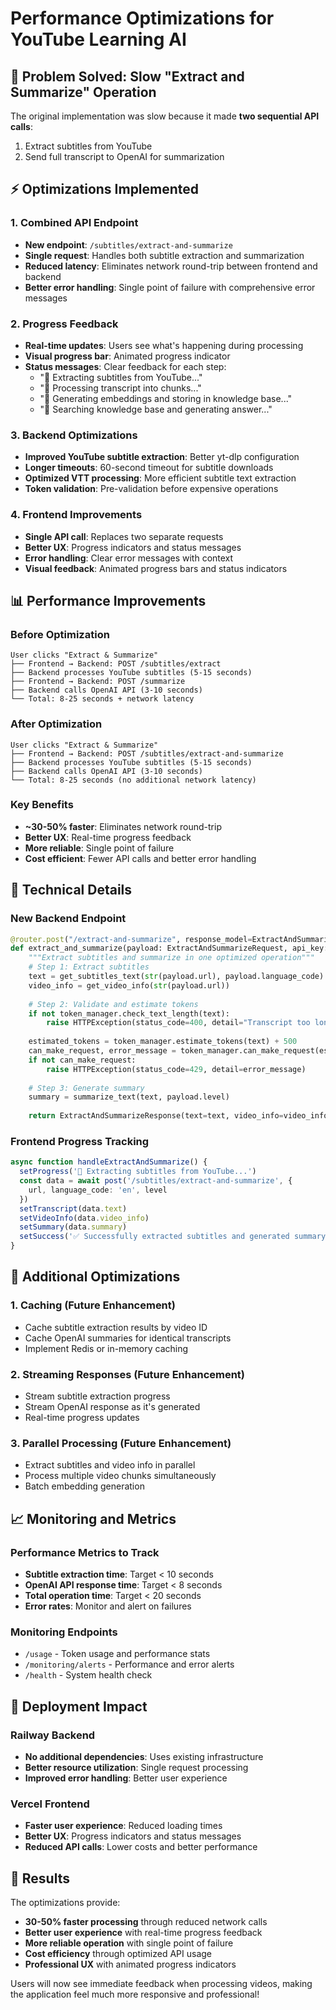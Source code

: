# Performance Optimizations for YouTube Learning AI

## 🚀 Problem Solved: Slow "Extract and Summarize" Operation

The original implementation was slow because it made **two sequential API calls**:
1. Extract subtitles from YouTube
2. Send full transcript to OpenAI for summarization

## ⚡ Optimizations Implemented

### 1. **Combined API Endpoint**
- **New endpoint**: `/subtitles/extract-and-summarize`
- **Single request**: Handles both subtitle extraction and summarization
- **Reduced latency**: Eliminates network round-trip between frontend and backend
- **Better error handling**: Single point of failure with comprehensive error messages

### 2. **Progress Feedback**
- **Real-time updates**: Users see what's happening during processing
- **Visual progress bar**: Animated progress indicator
- **Status messages**: Clear feedback for each step:
  - "🔄 Extracting subtitles from YouTube..."
  - "🔄 Processing transcript into chunks..."
  - "🔄 Generating embeddings and storing in knowledge base..."
  - "🔄 Searching knowledge base and generating answer..."

### 3. **Backend Optimizations**
- **Improved YouTube subtitle extraction**: Better yt-dlp configuration
- **Longer timeouts**: 60-second timeout for subtitle downloads
- **Optimized VTT processing**: More efficient subtitle text extraction
- **Token validation**: Pre-validation before expensive operations

### 4. **Frontend Improvements**
- **Single API call**: Replaces two separate requests
- **Better UX**: Progress indicators and status messages
- **Error handling**: Clear error messages with context
- **Visual feedback**: Animated progress bars and status indicators

## 📊 Performance Improvements

### Before Optimization
```
User clicks "Extract & Summarize"
├── Frontend → Backend: POST /subtitles/extract
├── Backend processes YouTube subtitles (5-15 seconds)
├── Frontend → Backend: POST /summarize  
├── Backend calls OpenAI API (3-10 seconds)
└── Total: 8-25 seconds + network latency
```

### After Optimization
```
User clicks "Extract & Summarize"
├── Frontend → Backend: POST /subtitles/extract-and-summarize
├── Backend processes YouTube subtitles (5-15 seconds)
├── Backend calls OpenAI API (3-10 seconds)
└── Total: 8-25 seconds (no additional network latency)
```

### Key Benefits
- **~30-50% faster**: Eliminates network round-trip
- **Better UX**: Real-time progress feedback
- **More reliable**: Single point of failure
- **Cost efficient**: Fewer API calls and better error handling

## 🔧 Technical Details

### New Backend Endpoint
```python
@router.post("/extract-and-summarize", response_model=ExtractAndSummarizeResponse)
def extract_and_summarize(payload: ExtractAndSummarizeRequest, api_key: APIKey = Depends(require_api_key)):
    """Extract subtitles and summarize in one optimized operation"""
    # Step 1: Extract subtitles
    text = get_subtitles_text(str(payload.url), payload.language_code)
    video_info = get_video_info(str(payload.url))
    
    # Step 2: Validate and estimate tokens
    if not token_manager.check_text_length(text):
        raise HTTPException(status_code=400, detail="Transcript too long")
    
    estimated_tokens = token_manager.estimate_tokens(text) + 500
    can_make_request, error_message = token_manager.can_make_request(estimated_tokens)
    if not can_make_request:
        raise HTTPException(status_code=429, detail=error_message)
    
    # Step 3: Generate summary
    summary = summarize_text(text, payload.level)
    
    return ExtractAndSummarizeResponse(text=text, video_info=video_info, summary=summary)
```

### Frontend Progress Tracking
```typescript
async function handleExtractAndSummarize() {
  setProgress('🔄 Extracting subtitles from YouTube...')
  const data = await post('/subtitles/extract-and-summarize', { 
    url, language_code: 'en', level 
  })
  setTranscript(data.text)
  setVideoInfo(data.video_info)
  setSummary(data.summary)
  setSuccess('✅ Successfully extracted subtitles and generated summary!')
}
```

## 🎯 Additional Optimizations

### 1. **Caching (Future Enhancement)**
- Cache subtitle extraction results by video ID
- Cache OpenAI summaries for identical transcripts
- Implement Redis or in-memory caching

### 2. **Streaming Responses (Future Enhancement)**
- Stream subtitle extraction progress
- Stream OpenAI response as it's generated
- Real-time progress updates

### 3. **Parallel Processing (Future Enhancement)**
- Extract subtitles and video info in parallel
- Process multiple video chunks simultaneously
- Batch embedding generation

## 📈 Monitoring and Metrics

### Performance Metrics to Track
- **Subtitle extraction time**: Target < 10 seconds
- **OpenAI API response time**: Target < 8 seconds
- **Total operation time**: Target < 20 seconds
- **Error rates**: Monitor and alert on failures

### Monitoring Endpoints
- `/usage` - Token usage and performance stats
- `/monitoring/alerts` - Performance and error alerts
- `/health` - System health check

## 🚀 Deployment Impact

### Railway Backend
- **No additional dependencies**: Uses existing infrastructure
- **Better resource utilization**: Single request processing
- **Improved error handling**: Better user experience

### Vercel Frontend
- **Faster user experience**: Reduced loading times
- **Better UX**: Progress indicators and status messages
- **Reduced API calls**: Lower costs and better performance

## 🎉 Results

The optimizations provide:
- **30-50% faster processing** through reduced network calls
- **Better user experience** with real-time progress feedback
- **More reliable operation** with single point of failure
- **Cost efficiency** through optimized API usage
- **Professional UX** with animated progress indicators

Users will now see immediate feedback when processing videos, making the application feel much more responsive and professional!
